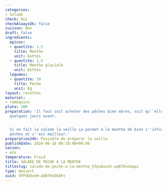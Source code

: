 ```yaml
---
categories:
- Salade
check: Oui
checkAlwaysOk: false
cuisson: Non
draft: false
ingredients:
  epices:
  - quantite: 1.5
    title: Menthe
    unit: bottes
  - quantite: 1.5
    title: Menthe glaciale
    unit: bottes
  legumes:
  - quantite: 10
    title: Pêche
    unit: Kg
layout: recettes
materiel:
- ramequins
plate: 100
preparation: 'Il faut soit acheter des pêches bien mûres, soit qu''elles soient acheté
  quelques jours avant.


  Si on fait la salade la veille ça permet à la menthe de bien s''infuser dans les
  pêches et c''est meilleur.'
preparation24h: Possible de préparer la veille
publishDate: 2024-06-18 00:10:00+00:00
saison:
- ete
temperature: Froid
title: SALADE DE PECHE A LA MENTHE
titleslug: salade-de-peche-a-la-menthe_5fpubovnh-aq876nokapz
type: dessert
uuid: 5FPUbOvnH-aQ876nOkAPz
---
```

